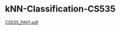 # kNN-Classification-CS535
[CS535_PA01.pdf](https://github.com/AbuBakrCh/kNN-Classification-CS535/files/8397270/CS535_PA01.pdf)
